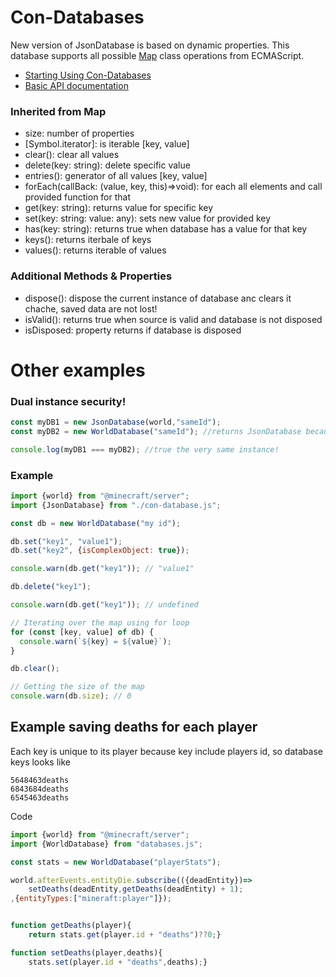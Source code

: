# Con-Databases
New version of JsonDatabase is based on dynamic properties. 
This database supports all possible [Map](https://developer.mozilla.org/en-US/docs/Web/JavaScript/Reference/Global_Objects/Map) class operations from ECMAScript.
- [Starting Using Con-Databases](./docs/HOW_TO_SETUP.md)
- [Basic API documentation](./docs/API-Documentation.md)

### Inherited from Map
 - size: number of properties
 - [Symbol.iterator]: is iterable [key, value]
 - clear(): clear all values
 - delete(key: string): delete specific value
 - entries(): generator of all values [key, value]
 - forEach(callBack: (value, key, this)=>void): for each all elements and call provided function for that
 - get(key: string): returns value for specific key
 - set(key: string: value: any): sets new value for provided key
 - has(key: string): returns true when database has a value for that key
 - keys(): returns iterbale of keys
 - values(): returns iterable of values
### Additional Methods & Properties
 - dispose(): dispose the current instance of database anc clears it chache, saved data are not lost!
 - isValid(): returns true when source is valid and database is not disposed
 - isDisposed: property returns if database is disposed
# Other examples

### Dual instance security!
```js
const myDB1 = new JsonDatabase(world,"sameId");
const myDB2 = new WorldDatabase("sameId"); //returns JsonDatabase because database with same id "sameId" and same source was already created.

console.log(myDB1 === myDB2); //true the very same instance!
``` 

### Example
```js
import {world} from "@minecraft/server";
import {JsonDatabase} from "./con-database.js";

const db = new WorldDatabase("my id");

db.set("key1", "value1");
db.set("key2", {isComplexObject: true});

console.warn(db.get("key1")); // "value1"

db.delete("key1");

console.warn(db.get("key1")); // undefined

// Iterating over the map using for loop
for (const [key, value] of db) {
  console.warn(`${key} = ${value}`);
}

db.clear();

// Getting the size of the map
console.warn(db.size); // 0
```
## Example saving deaths for each player
Each key is unique to its player because key include players id, so database keys looks like
```
5648463deaths
6843684deaths
6545463deaths
```
Code
```js
import {world} from "@minecraft/server";
import {WorldDatabase} from "databases.js";

const stats = new WorldDatabase("playerStats");

world.afterEvents.entityDie.subscribe(({deadEntity})=>
    setDeaths(deadEntity,getDeaths(deadEntity) + 1);
,{entityTypes:["mineraft:player"]});


function getDeaths(player){ 
    return stats.get(player.id + "deaths")??0;}

function setDeaths(player,deaths){ 
    stats.set(player.id + "deaths",deaths);}
```